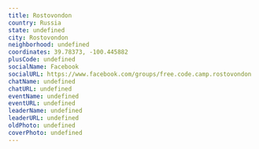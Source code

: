 ```yaml
---
title: Rostovondon
country: Russia
state: undefined
city: Rostovondon
neighborhood: undefined
coordinates: 39.78373, -100.445882
plusCode: undefined
socialName: Facebook
socialURL: https://www.facebook.com/groups/free.code.camp.rostovondon
chatName: undefined
chatURL: undefined
eventName: undefined
eventURL: undefined
leaderName: undefined
leaderURL: undefined
oldPhoto: undefined
coverPhoto: undefined
---
```

